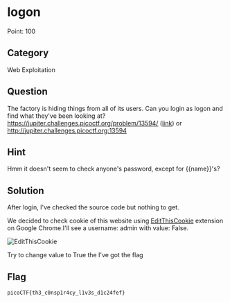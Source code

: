 # logon

Point: 100

## Category

Web Exploitation

## Question

The factory is hiding things from all of its users. Can you login as logon and find what they've been looking at? https://jupiter.challenges.picoctf.org/problem/13594/ ([link](https://jupiter.challenges.picoctf.org/problem/13594/)) or http://jupiter.challenges.picoctf.org:13594

## Hint

Hmm it doesn't seem to check anyone's password, except for {{name}}'s?

## Solution

After login, I've checked the source code but nothing to get.

We decided to check cookie of this website using [EditThisCookie](https://chrome.google.com/webstore/detail/editthiscookie/fngmhnnpilhplaeedifhccceomclgfbg?hl=en-US) extension on Google Chrome.I'll see a username: admin with value: False.

![EditThisCookie](https://github.com/m14ghost/PicoCTF-2019-Writeup/blob/master/Web%20Exploitation/Editthiscookie.png)

Try to change value to True the I've got the flag

## Flag

`picoCTF{th3_c0nsp1r4cy_l1v3s_d1c24fef}`
